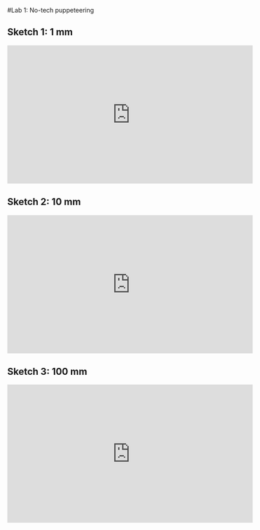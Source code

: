 #Lab 1: No-tech puppeteering

## Sketch 1: 1 mm

<iframe width="560" height="315" src="https://www.youtube.com/embed/lSInnS7HrY4" frameborder="0" allow="accelerometer; autoplay; clipboard-write; encrypted-media; gyroscope; picture-in-picture" allowfullscreen></iframe>

## Sketch 2: 10 mm

<iframe width="560" height="315" src="https://www.youtube.com/embed/yI5jTSblCf4" frameborder="0" allow="accelerometer; autoplay; clipboard-write; encrypted-media; gyroscope; picture-in-picture" allowfullscreen></iframe>

## Sketch 3: 100 mm

<iframe width="560" height="315" src="https://www.youtube.com/embed/i0RMSCmVbho" frameborder="0" allow="accelerometer; autoplay; clipboard-write; encrypted-media; gyroscope; picture-in-picture" allowfullscreen></iframe>



